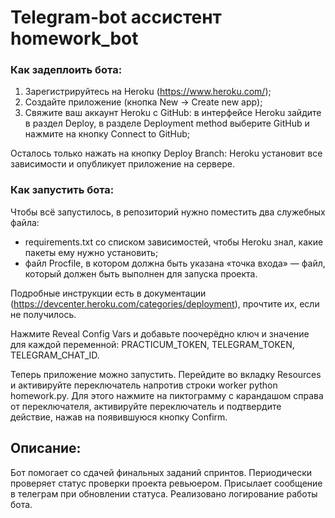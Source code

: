 # Telegram-bot ассистент homework_bot

### Как задеплоить бота:
1. Зарегистрируйтесь на Heroku (https://www.heroku.com/);
2. Создайте приложение (кнопка New → Create new app);
3. Свяжите ваш аккаунт Heroku c GitHub: в интерфейсе Heroku зайдите в раздел Deploy, в разделе Deployment method выберите GitHub и нажмите на кнопку Connect to GitHub;

Осталось только нажать на кнопку Deploy Branch: Heroku установит все зависимости и опубликует приложение на сервере.

### Как запустить бота:
Чтобы всё запустилось, в репозиторий нужно поместить два служебных файла:
- requirements.txt со списком зависимостей, чтобы Heroku знал, какие пакеты ему нужно установить;
- файл Procfile, в котором должна быть указана «точка входа» — файл, который должен быть выполнен для запуска проекта.

Подробные инструкции есть в документации (https://devcenter.heroku.com/categories/deployment), прочтите их, если не получилось.

Нажмите Reveal Config Vars и добавьте поочерёдно ключ и значение для каждой переменной: PRACTICUM_TOKEN, TELEGRAM_TOKEN, TELEGRAM_CHAT_ID.

Теперь приложение можно запустить. Перейдите во вкладку Resources и активируйте переключатель напротив строки worker python homework.py. Для этого нажмите на пиктограмму с карандашом справа от переключателя, активируйте переключатель и подтвердите действие, нажав на появившуюся кнопку Confirm.

## Описание:

Бот помогает со сдачей финальных заданий спринтов. Периодически проверяет статус проверки проекта ревьюером. Присылает сообщение в телеграм при обновлении статуса. Реализовано логирование работы бота.
